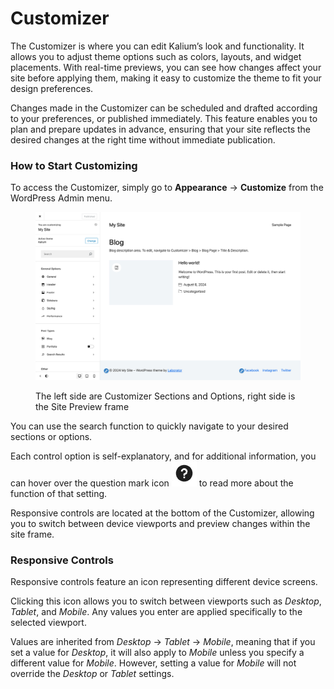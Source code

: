 # Customizer

The Customizer is where you can edit Kalium’s look and functionality. It allows you to adjust theme options such as colors, layouts, and widget placements. With real-time previews, you can see how changes affect your site before applying them, making it easy to customize the theme to fit your design preferences.

Changes made in the Customizer can be scheduled and drafted according to your preferences, or published immediately. This feature enables you to plan and prepare updates in advance, ensuring that your site reflects the desired changes at the right time without immediate publication.

### How to Start Customizing

To access the Customizer, simply go to **Appearance** -> **Customize** from the WordPress Admin menu.

<figure><img src="../.gitbook/assets/Customizer Start Page.jpg" alt=""><figcaption><p>The left side are Customizer Sections and Options, right side is the Site Preview frame</p></figcaption></figure>

You can use the search function to quickly navigate to your desired sections or options.

Each control option is self-explanatory, and for additional information, you can hover over the question mark icon <img src="../.gitbook/assets/Customizer Questionmark.jpg" alt="" data-size="line">  to read more about the function of that setting.

Responsive controls are located at the bottom of the Customizer, allowing you to switch between device viewports and preview changes within the site frame.

### Responsive Controls

Responsive controls feature an icon representing different device screens.&#x20;

Clicking this icon allows you to switch between viewports such as _Desktop_, _Tablet_, and _Mobile_. Any values you enter are applied specifically to the selected viewport.&#x20;

Values are inherited from _Desktop_ -> _Tablet_ -> _Mobile_, meaning that if you set a value for _Desktop_, it will also apply to _Mobile_ unless you specify a different value for _Mobile_. However, setting a value for _Mobile_ will not override the _Desktop_ or _Tablet_ settings.
